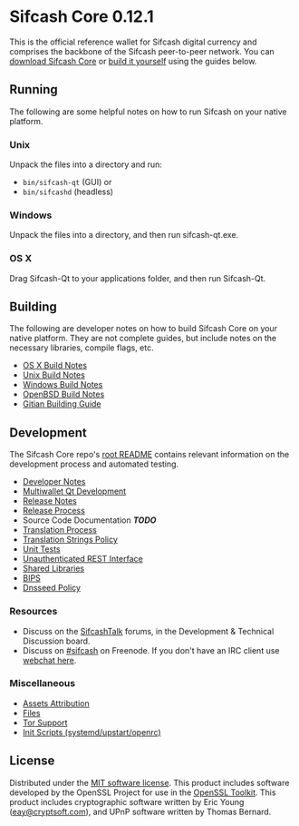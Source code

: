 Sifcash Core 0.12.1
=====================

This is the official reference wallet for Sifcash digital currency and comprises the backbone of the Sifcash peer-to-peer network. You can [download Sifcash Core](https://sif.kz/downloads/) or [build it yourself](#building) using the guides below.

Running
---------------------
The following are some helpful notes on how to run Sifcash on your native platform.

### Unix

Unpack the files into a directory and run:

- `bin/sifcash-qt` (GUI) or
- `bin/sifcashd` (headless)

### Windows

Unpack the files into a directory, and then run sifcash-qt.exe.

### OS X

Drag Sifcash-Qt to your applications folder, and then run Sifcash-Qt.

Building
---------------------
The following are developer notes on how to build Sifcash Core on your native platform. They are not complete guides, but include notes on the necessary libraries, compile flags, etc.

- [OS X Build Notes](build-osx.md)
- [Unix Build Notes](build-unix.md)
- [Windows Build Notes](build-windows.md)
- [OpenBSD Build Notes](build-openbsd.md)
- [Gitian Building Guide](gitian-building.md)

Development
---------------------
The Sifcash Core repo's [root README](/README.md) contains relevant information on the development process and automated testing.

- [Developer Notes](developer-notes.md)
- [Multiwallet Qt Development](multiwallet-qt.md)
- [Release Notes](release-notes.md)
- [Release Process](release-process.md)
- Source Code Documentation ***TODO***
- [Translation Process](translation_process.md)
- [Translation Strings Policy](translation_strings_policy.md)
- [Unit Tests](unit-tests.md)
- [Unauthenticated REST Interface](REST-interface.md)
- [Shared Libraries](shared-libraries.md)
- [BIPS](bips.md)
- [Dnsseed Policy](dnsseed-policy.md)

### Resources
* Discuss on the [SifcashTalk](https://sifcashtalk.org/) forums, in the Development & Technical Discussion board.
* Discuss on [#sifcash](http://webchat.freenode.net/?channels=sifcash) on Freenode. If you don't have an IRC client use [webchat here](http://webchat.freenode.net/?channels=sifcash).

### Miscellaneous
- [Assets Attribution](assets-attribution.md)
- [Files](files.md)
- [Tor Support](tor.md)
- [Init Scripts (systemd/upstart/openrc)](init.md)

License
---------------------
Distributed under the [MIT software license](http://www.opensource.org/licenses/mit-license.php).
This product includes software developed by the OpenSSL Project for use in the [OpenSSL Toolkit](https://www.openssl.org/). This product includes
cryptographic software written by Eric Young ([eay@cryptsoft.com](mailto:eay@cryptsoft.com)), and UPnP software written by Thomas Bernard.
